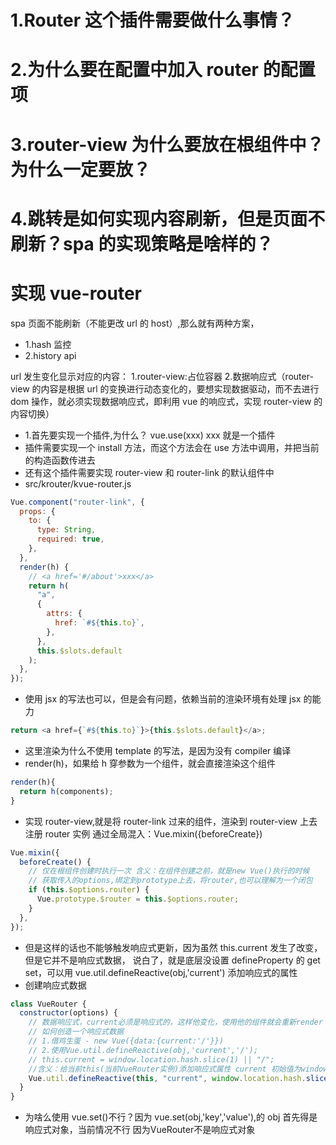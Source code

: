 # 1.Router 这个插件需要做什么事情？

# 2.为什么要在配置中加入 router 的配置项

# 3.router-view 为什么要放在根组件中？为什么一定要放？

# 4.跳转是如何实现内容刷新，但是页面不刷新？spa 的实现策略是啥样的？

# 实现 vue-router

spa 页面不能刷新（不能更改 url 的 host）,那么就有两种方案，

- 1.hash 监控
- 2.history api

url 发生变化显示对应的内容：
1.router-view:占位容器 2.数据响应式（router-view 的内容是根据 url 的变换进行动态变化的，要想实现数据驱动，而不去进行 dom 操作，就必须实现数据响应式，即利用 vue 的响应式，实现 router-view 的内容切换）

- 1.首先要实现一个插件,为什么？ vue.use(xxx) xxx 就是一个插件
- 插件需要实现一个 install 方法，而这个方法会在 use 方法中调用，并把当前的构造函数传进去
- 还有这个插件需要实现 router-view 和 router-link 的默认组件中
- src/krouter/kvue-router.js

```js
Vue.component("router-link", {
  props: {
    to: {
      type: String,
      required: true,
    },
  },
  render(h) {
    // <a href='#/about'>xxx</a>
    return h(
      "a",
      {
        attrs: {
          href: `#${this.to}`,
        },
      },
      this.$slots.default
    );
  },
});
```

- 使用 jsx 的写法也可以，但是会有问题，依赖当前的渲染环境有处理 jsx 的能力

```js
return <a href={`#${this.to}`}>{this.$slots.default}</a>;
```

- 这里渲染为什么不使用 template 的写法，是因为没有 compiler 编译
- render(h)，如果给 h 穿参数为一个组件，就会直接渲染这个组件

```js
render(h){
  return h(components);
}
```

- 实现 router-view,就是将 router-link 过来的组件，渲染到 router-view 上去
  注册 router 实例
  通过全局混入：Vue.mixin({beforeCreate})

```js
Vue.mixin({
  beforeCreate() {
    // 仅在根组件创建时执行一次 含义：在组件创建之前，就是new Vue()执行的时候
    // 获取传入的options,绑定到prototype上去，将router,也可以理解为一个闭包
    if (this.$options.router) {
      Vue.prototype.$router = this.$options.router;
    }
  },
});
```

- 但是这样的话也不能够触发响应式更新，因为虽然 this.current 发生了改变，但是它并不是响应式数据，
  说白了，就是底层没设置 defineProperty 的 get set，可以用 vue.util.defineReactive(obj,'current')
  添加响应式的属性
- 创建响应式数据

```js
class VueRouter {
  constructor(options) {
    // 数据响应式，current必须是响应式的，这样他变化，使用他的组件就会重新render
    // 如何创造一个响应式数据
    // 1.借鸡生蛋 - new Vue({data:{current:'/'}})
    // 2.使用Vue.util.defineReactive(obj,'current','/');
    // this.current = window.location.hash.slice(1) || "/";
    //含义：给当前this(当前VueRouter实例)添加响应式属性 current 初始值为window.location.hash.slice(1)
    Vue.util.defineReactive(this, "current", window.location.hash.slice(1));
  }
}
```

- 为啥么使用 vue.set()不行？因为 vue.set(obj,'key','value'),的 obj 首先得是响应式对象，当前情况不行 
  因为VueRouter不是响应式对象
